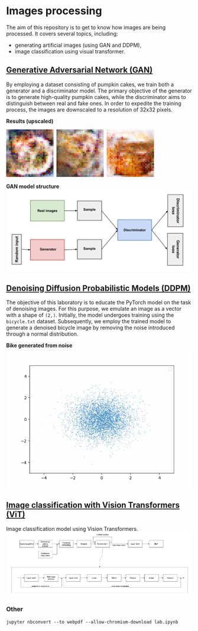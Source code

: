 # Images processing

The aim of this repository is to get to know how images are being processed. It covers several topics, including:
- generating artificial images (using GAN and DDPM),
- image classification using visual transformer.

## [Generative Adversarial Network (GAN)](generative-adversarial-network/ddpm-denoising.ipynb)
By employing a dataset consisting of pumpkin cakes, we train both a generator and a discriminator model. The primary objective of the generator is to generate high-quality pumpkin cakes, while the discriminator aims to distinguish between real and fake ones. In order to expedite the training process, the images are downscaled to a resolution of 32x32 pixels.

**Results (upscaled)**

![GAN](generative-adversarial-network/generated.png)


**GAN model structure**
![GAN](generative-adversarial-network/gan_diagram.svg)

## [Denoising Diffusion Probabilistic Models (DDPM)](denoising-diffusion-probabilistic-model/lab.ipynb)
The objective of this laboratory is to educate the PyTorch model on the task of denoising images. For this purpose, we emulate an image as a vector with a shape of `(2,)`. Initially, the model undergoes training using the `bicycle.txt` dataset. Subsequently, we employ the trained model to generate a denoised bicycle image by removing the noise introduced through a normal distribution.

**Bike generated from noise**
![Denoising visualisation](denoising-diffusion-probabilistic-model/denoising.gif)

## [Image classification with Vision Transformers (ViT)](vistion-transformer/lab.ipynb)
Image classification model using Vision Transformers.
![ViT model](vision-transformer/vit.png)

### Other
```
jupyter nbconvert --to webpdf --allow-chromium-download lab.ipynb
```